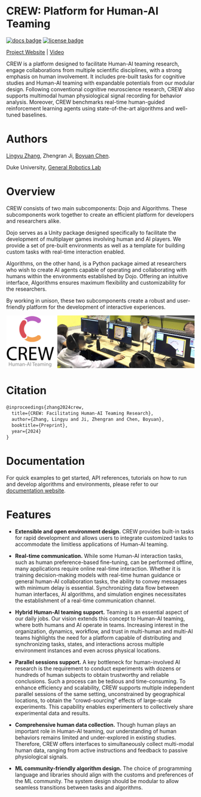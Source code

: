 # CREW: Platform for Human-AI Teaming

[![docs badge](https://img.shields.io/badge/docs-reference-blue.svg)](https://generalroboticslab.github.io/crew-docs/)
[![license badge](https://img.shields.io/badge/license-Apache--2.0-green.svg)](LICENSE)

[Project Website](http://www.generalroboticslab.com/CREW) | [Video](https://www.youtube.com/watch?v=RINSo3uI0dI) 

CREW is a platform designed to facilitate Human-AI teaming research, engage collaborations from multiple scientific disciplines, with a strong emphasis on human involvement. It includes pre-built tasks for cognitive studies and Human-AI teaming with expandable potentials from our modular design. Following conventional cognitive neuroscience research, CREW also supports multimodal human physiological signal recording for behavior analysis. Moreover, CREW benchmarks real-time human-guided reinforcement learning agents using state-of-the-art algorithms and well-tuned baselines.

# Authors
[Lingyu Zhang](https://lingyu98.github.io/), Zhengran Ji, [Boyuan Chen](http://boyuanchen.com/).

Duke University, [General Robotics Lab](http://generalroboticslab.com/)

# Overview

CREW consists of two main subcomponents: Dojo and Algorithms. These subcomponents work together to create an efficient platform for developers and researchers alike.

Dojo serves as a Unity package designed specifically to facilitate the development of multiplayer games involving human and AI players. We provide a set of pre-built environments as well as a template for building custom tasks with real-time interaction enabled.

Algorithms, on the other hand, is a Python package aimed at researchers who wish to create AI agents capable of operating and collaborating with humans within the environments established by Dojo. Offering an intuitive interface, Algorithms ensures maximum flexibility and customizability for the researchers.

By working in unison, these two subcomponents create a robust and user-friendly platform for the development of interactive experiences.

![crew teaser](./assets/crew-teaser.jpg)

# Citation
```
@inproceedings{zhang2024crew,
  title={CREW: Facilitating Human-AI Teaming Research},
  author={Zhang, Lingyu and Ji, Zhengran and Chen, Boyuan},
  booktitle={Preprint},
  year={2024}
}  
```

# Documentation

For quick examples to get started, API references, tutorials on how to run and develop algorithms and environments, please refer to our [documentation website](https://generalroboticslab.github.io/crew-docs/).

# Features

* **Extensible and open environment design.** CREW provides built-in tasks for rapid development and allows users to integrate customized tasks to accommodate the limitless applications of Human-AI teaming.

* **Real-time communication.** While some Human-AI interaction tasks, such as human preference-based fine-tuning, can be performed offline, many applications require online real-time interaction. Whether it is training decision-making models with real-time human guidance or general human-AI collaboration tasks, the ability to convey messages with minimum delay is essential. Synchronizing data flow between human interfaces, AI algorithms, and simulation engines necessitates the establishment of a real-time communication channel.

* **Hybrid Human-AI teaming support.** Teaming is an essential aspect of our daily jobs. Our vision extends this concept to Human-AI teaming, where both humans and AI operate in teams. Increasing interest in the organization, dynamics, workflow, and trust in multi-human and multi-AI teams highlights the need for a platform capable of distributing and synchronizing tasks, states, and interactions across multiple environment instances and even across physical locations.

* **Parallel sessions support.** A key bottleneck for human-involved AI research is the requirement to conduct experiments with dozens or hundreds of human subjects to obtain trustworthy and reliable conclusions. Such a process can be tedious and time-consuming. To enhance efficiency and scalability, CREW supports multiple independent parallel sessions of the same setting, unconstrained by geographical locations, to obtain the "crowd-sourcing" effects of large-scale experiments. This capability enables experimenters to collectively share experimental data and results.

* **Comprehensive human data collection.** Though human plays an important role in Human-AI teaming, our understanding of human behaviors remains limited and under-explored in existing studies. Therefore, CREW offers interfaces to simultaneously collect multi-modal human data, ranging from active instructions and feedback to passive physiological signals.

* **ML community-friendly algorithm design.** The choice of programming language and libraries should align with the customs and preferences of the ML community. The system design should be modular to allow seamless transitions between tasks and algorithms.


